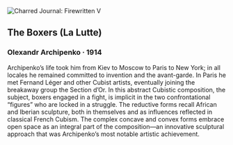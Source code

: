 <div class="artwork-of-the-day">
  <div class="container">
    <div class="img-wrapper">
      <img
        src="https://uploads6.wikiart.org/images/olexandr-archipenko/the-boxers-la-lutte-1914.jpg!Large.jpg"
        alt="Charred Journal: Firewritten V" />
    </div>
    <div class="artwork-detail">
      <div class="artwork-origin"> 
        <h2 class="artwork-name">The Boxers (La Lutte)</h2>
        <h3 class="artist">
          Olexandr Archipenko
                    ·  1914
        </h3>
      </div>
      <p class="description">
        <span class="artwork-description-text ng-binding" ng-bind-html="viewModel.ArtworkOfTheDay.Description | unsafe">Archipenko’s life took him from Kiev to Moscow to Paris to New York; in all locales he remained committed to invention and the avant-garde. In Paris he met Fernand Léger and other Cubist artists, eventually joining the breakaway group the Section d’Or. In this abstract Cubistic composition, the subject, boxers engaged in a fight, is implicit in the two confrontational “figures” who are locked in a struggle. The reductive forms recall African and Iberian sculpture, both in themselves and as influences reflected in classical French Cubism. The complex concave and convex forms embrace open space as an integral part of the composition—an innovative sculptural approach that was Archipenko’s most notable artistic achievement.</span>
                        <div class="text-shadow-container" ng-show="showShadow" style=""></div>
      </p>
    </div>
  </div>

</div>
